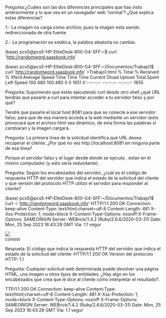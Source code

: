 Pregunta:¿Cuáles son las dos diferencias principales que has visto anteriormente y lo que ves en un navegador web 'normal'? ¿Qué explica estas diferencias?

1.- La imagen no carga como archivo; pues la imagen esta siendo redireccionada de otra fuente

2.- La programación es estática, la palabra aleatoria no cambia.

(base) pcs5@pcs5-HP-EliteDesk-800-G4-SFF:~$ curl 'http://randomword.saasbook.info'

(base) pcs5@pcs5-HP-EliteDesk-800-G4-SFF:~/Documentos/Trabajo1$ curl 'http://randomword.saasbook.info' >Trabajo1.html
  % Total    % Received % Xferd  Average Speed   Time    Time     Time  Current
                                 Dload  Upload   Total   Spent    Left  Speed
100   480  100   480    0     0   1651      0 --:--:-- --:--:-- --:--:--  1655

Pregunta: Suponiendo que estás ejecutando curl desde otro shell ¿qué URL tendrás que pasarle a curl para intentar acceder a tu servidor falso y por qué?

Tendré que pasarle el local host 8081 para que se conecte a ese servidor falso; para que de esa manera acceda a la web mediante un servidor (esto provocará que el archivo html sea dinámico, de esta forma las palabras si cambiaran y la imagen cargará.

Pregunta: La primera línea de la solicitud identifica qué URL desea recuperar el cliente. ¿Por qué no ves http://localhost:8081 en ninguna parte de esa línea?

Porque el servidor falso y el lugar desde donde se ejecuta , estan en el mismo computador (y esto sería redundante).

Pregunta: Según los encabezados del servidor, ¿cuál es el código de respuesta HTTP del servidor que indica el estado de la solicitud del cliente y qué versión del protocolo HTTP utilizó el servidor para responder al cliente?

(base) pcs5@pcs5-HP-EliteDesk-800-G4-SFF:~/Documentos/Trabajo1$ curl -i 'http://randomword.saasbook.info'
HTTP/1.1 200 OK 
Connection: keep-alive
Content-Type: text/html;charset=utf-8
Content-Length: 481
X-Xss-Protection: 1; mode=block
X-Content-Type-Options: nosniff
X-Frame-Options: SAMEORIGIN
Server: WEBrick/1.4.2 (Ruby/2.6.6/2020-03-31)
Date: Mon, 25 Sep 2023 16:43:28 GMT
Via: 1.1 vegur

<!DOCTYPE html>
<html lang="en">
  <head>
    <meta charset="utf-8">
    <link href="https://cdn.jsdelivr.net/npm/bootstrap@5.0.0-beta1/dist/css/bootstrap.min.css" rel="stylesheet" integrity="sha384-giJF6kkoqNQ00vy+HMDP7azOuL0xtbfIcaT9wjKHr8RbDVddVHyTfAAsrekwKmP1" crossorigin="anonymous">
    <title>Random Word Generator</title>
  <body class="container">
    <div id="image">
      <img src="esaas.png">
    </div>
    <div id="word">
      consist
    </div>
  </body>
</html>

Respueta:
El código que indica la respuesta HTTP del servidor que indica el estado de la solicitud del cliente: HTTP/1.1 200 OK 
Version del protocolo HTTP: 1.1 

Pregunta: Cualquier solicitud web determinada puede devolver una página HTML, una imagen u otros tipos de entidades. ¿Hay algo en los encabezados que crea que le dice al cliente cómo interpretar el resultado?.

TTP/1.1 200 OK 
Connection: keep-alive
Content-Type: text/html;charset=utf-8
Content-Length: 481
X-Xss-Protection: 1; mode=block
X-Content-Type-Options: nosniff
X-Frame-Options: SAMEORIGIN
Server: WEBrick/1.4.2 (Ruby/2.6.6/2020-03-31)
Date: Mon, 25 Sep 2023 16:43:28 GMT
Via: 1.1 vegur


